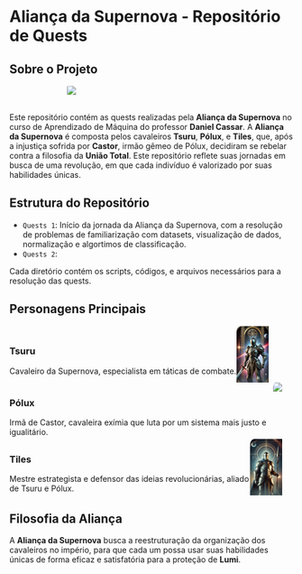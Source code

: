 # Aliança da Supernova - Repositório de Quests

## Sobre o Projeto

<div style="display: flex; justify-content: center;">
    <img style="width: 300px; border-radius: 5%"src="images/Logo - Aliança da Supernova.png">
</div>

<br>

Este repositório contém as quests realizadas pela **Aliança da Supernova** no curso de Aprendizado de Máquina do professor **Daniel Cassar**. A **Aliança da Supernova** é composta pelos cavaleiros **Tsuru**, **Pólux**, e **Tiles**, que, após a injustiça sofrida por **Castor**, irmão gêmeo de Pólux, decidiram se rebelar contra a filosofia da **União Total**. Este repositório reflete suas jornadas em busca de uma revolução, em que cada indivíduo é valorizado por suas habilidades únicas.

## Estrutura do Repositório

- `Quests 1`: Início da jornada da Aliança da Supernova, com a resolução de problemas de familiarização com datasets, visualização de dados, normalização e algortimos de classificação.
- `Quests 2`: 

Cada diretório contém os scripts, códigos, e arquivos necessários para a resolução das quests.

## Personagens Principais

<div style="display: flex; align-items: center;">
    <div>
        <h3>Tsuru</h3>
        <p style="margin: 0;">Cavaleiro da Supernova, especialista em táticas de combate.</p>
    </div>
    <img style="height: 100px; border-radius: 10% 0%; padding: 0px 20px 0px 0px" src="images/Tsuru.png">
</div>

<div style="display: flex; align-items: center;">
    <div>
        <h3>Pólux</h3>
        <p style="margin: 0;">Irmã de Castor, cavaleira exímia que luta por um sistema mais justo e igualitário.</p>
    </div>
    <img style="height: 100px; border-radius: 10% 0%; padding: 0px 20px 0px 0px" src="images/Pólux.png">
</div>

<div style="display: flex; align-items: center;">
    <div>
        <h3>Tiles</h3>
        <p style="margin: 0;">Mestre estrategista e defensor das ideias revolucionárias, aliado de Tsuru e Pólux.</p>
    </div>
    <img style="height: 100px; border-radius: 10% 0%; padding: 0px 20px 0px 0px" src="images/Tiles.png">
</div>

## Filosofia da Aliança

A **Aliança da Supernova** busca a reestruturação da organização dos cavaleiros no império, para que cada um possa usar suas habilidades únicas de forma eficaz e satisfatória para a proteção de **Lumi**.
